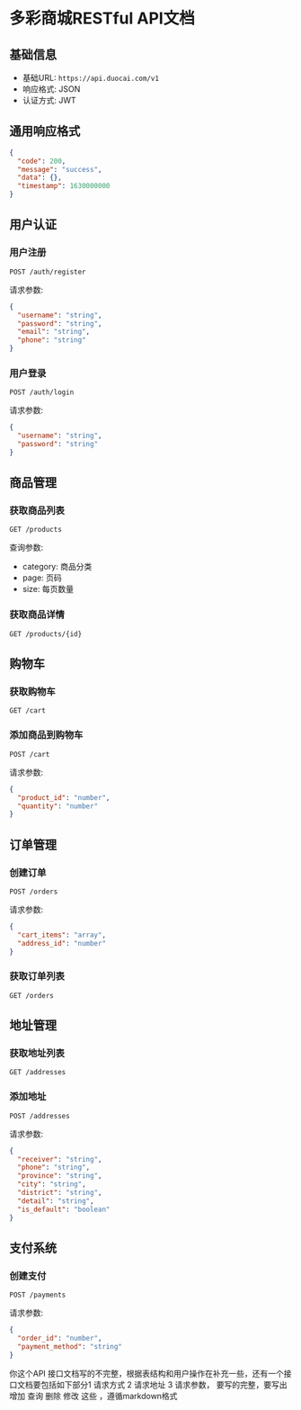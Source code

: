 # 多彩商城RESTful API文档

## 基础信息
- 基础URL: `https://api.duocai.com/v1`
- 响应格式: JSON
- 认证方式: JWT

## 通用响应格式
```json
{
  "code": 200,
  "message": "success",
  "data": {},
  "timestamp": 1630000000
}
```

## 用户认证

### 用户注册
`POST /auth/register`

请求参数:
```json
{
  "username": "string",
  "password": "string",
  "email": "string",
  "phone": "string"
}
```

### 用户登录
`POST /auth/login`

请求参数:
```json
{
  "username": "string",
  "password": "string"
}
```

## 商品管理

### 获取商品列表
`GET /products`

查询参数:
- category: 商品分类
- page: 页码
- size: 每页数量

### 获取商品详情
`GET /products/{id}`

## 购物车

### 获取购物车
`GET /cart`

### 添加商品到购物车
`POST /cart`

请求参数:
```json
{
  "product_id": "number",
  "quantity": "number"
}
```

## 订单管理

### 创建订单
`POST /orders`

请求参数:
```json
{
  "cart_items": "array",
  "address_id": "number"
}
```

### 获取订单列表
`GET /orders`

## 地址管理

### 获取地址列表
`GET /addresses`

### 添加地址
`POST /addresses`

请求参数:
```json
{
  "receiver": "string",
  "phone": "string",
  "province": "string",
  "city": "string",
  "district": "string",
  "detail": "string",
  "is_default": "boolean"
}
```

## 支付系统

### 创建支付
`POST /payments`

请求参数:
```json
{
  "order_id": "number",
  "payment_method": "string"
}
```

你这个API 接口文档写的不完整，根据表结构和用户操作在补充一些，还有一个接口文档要包括如下部分1 请求方式 2 请求地址 3 请求参数， 要写的完整，要写出增加 查询 删除 修改 这些 ，遵循markdown格式















